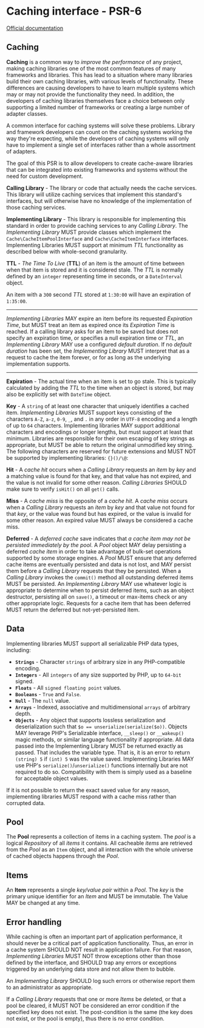 # Caching interface - PSR-6

[Official documentation](https://www.php-fig.org/psr/psr-6/)

## Caching

**Caching** is a common way to *improve the performance* of any project, making caching libraries one of the most common features of many frameworks and libraries. This has lead to a situation where many libraries build their own caching libraries, with various levels of functionality. These differences are causing developers to have to learn multiple systems which may or may not provide the functionality they need. In addition, the developers of caching libraries themselves face a choice between only supporting a limited number of frameworks or creating a large number of adapter classes.

A common interface for caching systems will solve these problems. Library and framework developers can count on the caching systems working the way they're expecting, while the developers of caching systems will only have to implement a single set of interfaces rather than a whole assortment of adapters.

The goal of this PSR is to allow developers to create cache-aware libraries that can be integrated into existing frameworks and systems without the need for custom development.

**Calling Library** - The library or code that actually needs the cache services. This library will utilize caching services that implement this standard's interfaces, but will otherwise have no knowledge of the implementation of those caching services.

**Implementing Library** - This library is responsible for implementing this standard in order to provide caching services to any *Calling Library*. The *Implementing Library* MUST provide classes which implement the `Cache\CacheItemPoolInterface` and `Cache\CacheItemInterface` interfaces. Implementing Libraries MUST support at minimum *TTL* functionality as described below with whole-second granularity.

**TTL** - *The Time To Live* (**TTL**) of an item is the amount of time between when that item is stored and it is considered stale. The *TTL* is normally defined by an `integer` representing time in seconds, or a `DateInterval` object.

An item with a `300` second *TTL* stored at `1:30:00` will have an expiration of `1:35:00`.

***
*Implementing Libraries* MAY expire an item before its requested *Expiration Time*, but MUST treat an item as expired once its *Expiration Time* is reached.
If a calling library asks for an item to be saved but does not specify an expiration time, or specifies a null expiration time or *TTL*, an *Implementing Library* MAY use a configured *default duration*.
If no *default duration* has been set, the *Implementing Library* MUST interpret that as a request to cache the item forever, or for as long as the underlying implementation supports.
***

**Expiration** - The actual time when an item is set to go stale. This is typically calculated by adding the *TTL* to the time when an object is stored, but may also be explicitly set with `DateTime` object.

**Key** - A `string` of at least one character that uniquely identifies a cached item. *Implementing Libraries* MUST support keys consisting of the characters `A-Z`, `a-z`, `0-9`, `_`, and `.` in any order in `UTF-8` encoding and a length of up to `64` characters. Implementing libraries MAY support additional characters and encodings or longer lengths, but must support at least that minimum. Libraries are responsible for their own escaping of key strings as appropriate, but MUST be able to return the original unmodified key string. The following characters are reserved for future extensions and MUST NOT be supported by implementing libraries: `{}()/\@`:

**Hit** - A *cache hit* occurs when a *Calling Library* requests an *item* by *key* and a matching value is found for that key, and that value has not expired, and the value is not invalid for some other reason. *Calling Libraries* SHOULD make sure to verify `isHit()` on all `get()` calls.

**Miss** - A *cache miss* is the opposite of a *cache hit*. A *cache miss* occurs when a *Calling Library* requests an *item* by *key* and that value not found for that *key*, or the value was found but has expired, or the value is invalid for some other reason. An expired value MUST always be considered a cache miss.

**Deferred** - A *deferred cache* save indicates that *a cache item may not be persisted immediately by the pool*. A *Pool* object MAY delay persisting a deferred *cache item* in order to take advantage of bulk-set operations supported by some storage engines. A *Pool* MUST ensure that any deferred cache items are eventually persisted and data is not lost, and MAY persist them before a *Calling Library* requests that they be persisted. When a *Calling Library* invokes the `commit()` method all outstanding deferred items MUST be persisted. An *Implementing Library* MAY use whatever logic is appropriate to determine when to persist deferred items, such as an object destructor, persisting all on `save()`, a timeout or max-items check or any other appropriate logic. Requests for a cache item that has been deferred MUST return the deferred but not-yet-persisted item.

## Data

Implementing libraries MUST support all serializable PHP data types, including:

* **`Strings`** - Character `strings` of arbitrary size in any PHP-compatible encoding.
* **`Integers`** - All `integers` of any size supported by PHP, up to `64-bit` signed.
* **`Floats`** - All `signed floating point` values.
* **`Booleans`** - `True` and `False`.
* **`Null`** - The `null` value.
* **`Arrays`** - Indexed, associative and multidimensional `arrays` of arbitrary depth.
* **`Objects`** - Any object that supports lossless serialization and deserialization such that `$o == unserialize(serialize($o))`. Objects MAY leverage PHP's Serializable interface, `__sleep()` or `__wakeup()` magic methods, or similar language functionality if appropriate.
All data passed into the Implementing Library MUST be returned exactly as passed. That includes the variable type. That is, it is an error to return `(string) 5` if `(int) 5` was the value saved. Implementing Libraries MAY use PHP's `serialize()`/`unserialize()` functions internally but are not required to do so. Compatibility with them is simply used as a baseline for acceptable object values.

If it is not possible to return the exact saved value for any reason, implementing libraries MUST respond with a cache miss rather than corrupted data.

## Pool

The **Pool** represents a collection of items in a caching system. The *pool* is a logical *Repository* of all *items* it contains. All cacheable *items* are retrieved from the *Pool* as an `Item` object, and all interaction with the whole universe of cached objects happens through the *Pool*.

## Items

An **Item** represents a single *key/value pair* within a *Pool*. The *key* is the primary unique identifier for an *Item* and MUST be immutable. The Value MAY be changed at any time.

## Error handling

While caching is often an important part of application performance, it should never be a critical part of application functionality. Thus, an error in a cache system SHOULD NOT result in application failure. For that reason, *Implementing Libraries* MUST NOT throw exceptions other than those defined by the interface, and SHOULD trap any errors or exceptions triggered by an underlying data store and not allow them to bubble.

An *Implementing Library* SHOULD log such errors or otherwise report them to an administrator as appropriate.

If a *Calling Library* requests that one or more *Items* be deleted, or that a pool be cleared, it MUST NOT be considered an error condition if the specified key does not exist. The post-condition is the same (the key does not exist, or the pool is empty), thus there is no error condition.
